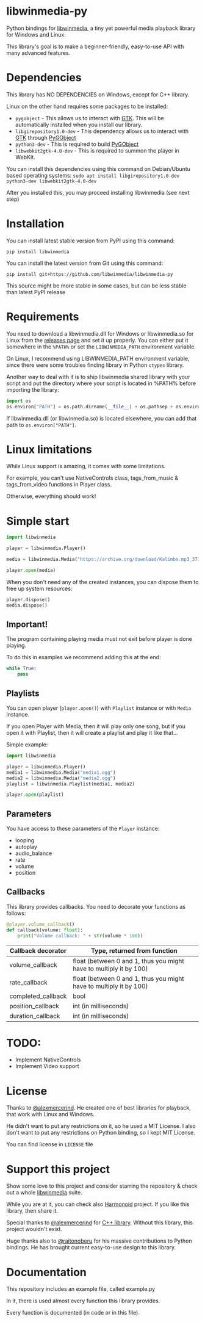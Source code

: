 # libwinmedia-py
Python bindings for [libwinmedia](https://github.com/harmonoid/libwinmedia), a tiny yet powerful media playback library for Windows and Linux.

This library's goal is to make a beginner-friendly, easy-to-use API with many advanced features.

# Dependencies
This library has NO DEPENDENCIES on Windows, except for C++ library.

Linux on the other hand requires some packages to be installed:
- `pygobject` - This allows us to interact with [GTK](https://www.gtk.org/). This will be automatically installed when you install our library.
- `libgirepository1.0-dev` - This dependency allows us to interact with [GTK](https://www.gtk.org/)
   through [PyGObject](https://pygobject.readthedocs.io/en/latest/index.html)
- `python3-dev` - This is required to build [PyGObject](https://pygobject.readthedocs.io/en/latest/index.html)
- `libwebkit2gtk-4.0-dev` - This is required to summon the player in WebKit.

You can install this dependencies using this command on Debian/Ubuntu based operating systems:
`sudo apt install libgirepository1.0-dev python3-dev libwebkit2gtk-4.0-dev`

After you installed this, you may proceed installing libwinmedia (see next step)

# Installation
You can install latest stable version from PyPI using this command:
```shell
pip install libwinmedia
```

You can install the latest version from Git using this command:
```shell
pip install git+https://github.com/libwinmedia/libwinmedia-py
```
This source might be more stable in some cases, but can be less stable than latest PyPI release

# Requirements
You need to download a libwinmedia.dll for Windows or libwinmedia.so for Linux from the [releases page](https://github.com/harmonoid/libwinmedia/releases) and set it up properly. You can either put it somewhere in the `%PATH%` or set the `LIBWINMEDIA_PATH` environment variable.

On Linux, I recommend using LIBWINMEDIA_PATH environment variable, since there were some troubles finding library in Python `ctypes` library.

Another way to deal with it is to ship libwinmedia shared library with your script and put the directory where your script is located in %PATH% before importing the library:
```py
import os
os.environ["PATH"] = os.path.dirname(__file__) + os.pathsep + os.environ["PATH"]
```
If libwinmedia.dll (or libwinmedia.so) is located elsewhere, you can add that path to `os.environ["PATH"]`.

# Linux limitations
While Linux support is amazing, it comes with some limitations.

For example, you can't use NativeControls class, tags_from_music & tags_from_video functions in Player class.

Otherwise, everything should work!

# Simple start
```py
import libwinmedia

player = libwinmedia.Player()

media = libwinmedia.Media("https://archive.org/download/Kalimba.mp3_377/Kalimba.mp3")

player.open(media)
```

When you don't need any of the created instances, you can dispose them to free up system resources:
```py
player.dispose()
media.dispose()
```

## Important!
The program containing playing media must not exit before player is done playing.

To do this in examples we recommend adding this at the end:
```py
while True:
    pass
```

## Playlists
You can open player (`player.open()`) with `Playlist` instance or with
`Media` instance.

If you open Player with Media, then it will play only one song, but if you open
it with Playlist, then it will create a playlist and play it like that...

Simple example:
```py
import libwinmedia

player = libwinmedia.Player()
media1 = libwinmedia.Media("media1.ogg")
media2 = libwinmedia.Media("media2.ogg")
playlist = libwinmedia.Playlist(media1, media2)

player.open(playlist)
```

## Parameters
You have access to these parameters of the `Player` instance:
- looping
- autoplay
- audio_balance
- rate
- volume
- position

## Callbacks
This library provides callbacks. You need to decorate your functions as follows:
```py
@player.volume_callback()
def callback(volume: float):
    print("Volume callback: " + str(volume * 100))
```

| Callback decorator  | Type, returned from function                                       |
|---------------------|--------------------------------------------------------------------|
| volume_callback     | float (between 0 and 1, thus you might have to multiply it by 100) |
| rate_callback       | float (between 0 and 1, thus you might have to multiply it by 100) |
| completed_callback  | bool                                                               |
| position_callback   | int (in milliseconds)                                              |
| duration_callback   | int (in milliseconds)                                              |

# TODO:
- Implement NativeControls
- Implement Video support

# License
Thanks to [@alexmercerind](https://github.com/alexmercerind). He created one of best libraries for playback, that work with Linux and Windows.

He didn't want to put any restrictions on it, so he used a MIT License.
I also don't want to put any restrictions on Python binding, so I kept MIT License.

You can find license in `LICENSE` file

# Support this project
Show some love to this project and consider starring the repository & check out a whole [libwinmedia](https://github.com/libwinmedia) suite.

While you are at it, you can check also [Harmonoid](https://github.com/harmonoid) project. If you like this library, then share it.

Special thanks to [@alexmercerind](https://github.com/alexmercerind) for [C++ library](https://github.com/libwinmedia/libwinmedia).
Without this library, this project wouldn't exist.

Huge thanks also to [@raitonoberu](https://github.com/raitonoberu) for his massive contributions to Python bindings.
He has brought current easy-to-use design to this library.

# Documentation
This repository includes an example file, called example.py

In it, there is used almost every function this library provides.

Every function is documented (in code or in this file).
